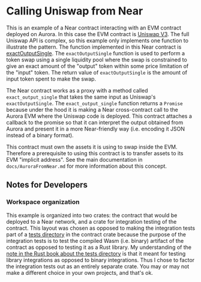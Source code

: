 # Calling Uniswap from Near

This is an example of a Near contract interacting with an EVM contract deployed on Aurora.
In this case the EVM contract is [Uniswap V3](https://docs.uniswap.org/contracts/v3/overview).
The full Uniswap API is complex, so this example only implements one function to illustrate the pattern.
The function implemented in this Near contract is [exactOutputSingle](https://docs.uniswap.org/contracts/v3/reference/periphery/SwapRouter#exactoutputsingle).
The `exactOutputSingle` function is used to perform a token swap using a single liquidity pool where the swap is constrained to give an exact amount of the "output" token within some price limitation of the "input" token.
The return value of `exactOutputSingle` is the amount of input token spent to make the swap.

The Near contract works as a proxy with a method called `exact_output_single` that takes the same input as Uniswap's `exactOutputSingle`.
The `exact_output_single` function returns a `Promise` because under the hood it is making a Near cross-contract call to the Aurora EVM where the Uniswap code is deployed.
This contract attaches a callback to the promise so that it can interpret the output obtained from Aurora and present it in a more Near-friendly way (i.e. encoding it JSON instead of a binary format).

This contract must own the assets it is using to swap inside the EVM.
Therefore a prerequisite to using this contract is to transfer assets to its EVM "implicit address".
See the main documentation in `docs/AuroraFromNear.md` for more information about this concept.

## Notes for Developers

### Workspace organization

This example is organized into two crates: the contract that would be deployed to a Near network, and a crate for integration testing of the contract.
This layout was chosen as opposed to making the integration tests part of a [tests directory](https://doc.rust-lang.org/book/ch11-03-test-organization.html#the-tests-directory) in the contract crate because the purpose of the integration tests is to test the compiled Wasm (i.e. binary) artifact of the contract as opposed to testing it as a Rust library.
My understanding of the [note in the Rust book about the tests directory](https://doc.rust-lang.org/book/ch11-03-test-organization.html#integration-tests-for-binary-crates) is that it meant for testing library integrations as opposed to binary integrations.
Thus I chose to factor the integration tests out as an entirely separate crate.
You may or may not make a different choice in your own projects, and that's ok.

